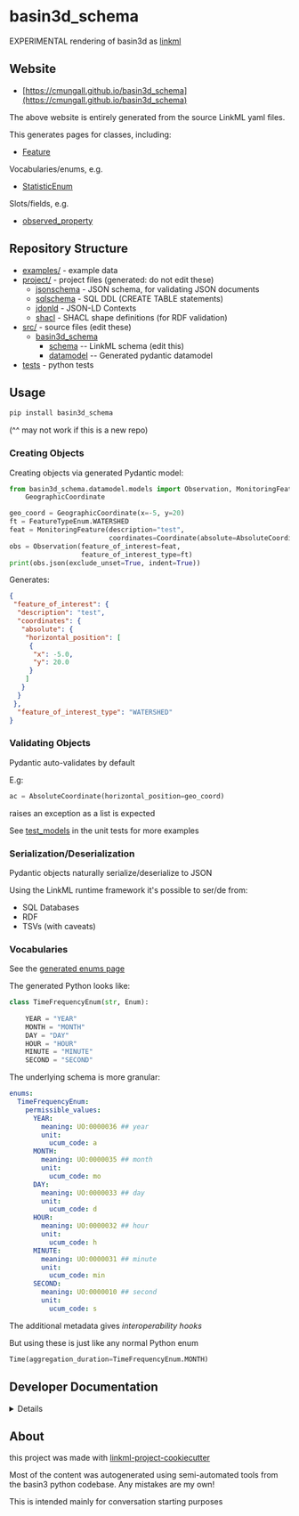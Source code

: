 # basin3d_schema

EXPERIMENTAL rendering of basin3d as [linkml](https://linkml.io/linkml/)

## Website

* [https://cmungall.github.io/basin3d_schema](https://cmungall.github.io/basin3d_schema)

The above website is entirely generated from the source LinkML yaml files.

This generates pages for classes, including:

 * [Feature](https://cmungall.github.io/basin3d_schema/Feature/)

Vocabularies/enums, e.g.

* [StatisticEnum](https://cmungall.github.io/basin3d_schema/StatisticEnum/)

Slots/fields, e.g.

* [observed_property](https://cmungall.github.io/basin3d_schema/observed_property/)

## Repository Structure

* [examples/](examples/) - example data
* [project/](project/) - project files (generated: do not edit these)
    * [jsonschema](jsonschema/) - JSON schema, for validating JSON documents
    * [sqlschema](sqlschema/) - SQL DDL (CREATE TABLE statements)
    * [jdonld](jsonld/) - JSON-LD Contexts
    * [shacl](shacl/) - SHACL shape definitions (for RDF validation)
* [src/](src/) - source files (edit these)
    * [basin3d_schema](src/basin3d_schema)
        * [schema](src/basin3d_schema/schema) -- LinkML schema (edit this)
        * [datamodel](src/basin3d_schema/datamodel) -- Generated pydantic datamodel
* [tests](tests/) - python tests

## Usage

```bash
pip install basin3d_schema
```

(^^ may not work if this is a new repo)

### Creating Objects

Creating objects via generated Pydantic model:

```python
from basin3d_schema.datamodel.models import Observation, MonitoringFeature, Coordinate, AbsoluteCoordinate, \
    GeographicCoordinate

geo_coord = GeographicCoordinate(x=-5, y=20)
ft = FeatureTypeEnum.WATERSHED
feat = MonitoringFeature(description="test",
                         coordinates=Coordinate(absolute=AbsoluteCoordinate(horizontal_position=[geo_coord])))
obs = Observation(feature_of_interest=feat,
                  feature_of_interest_type=ft)
print(obs.json(exclude_unset=True, indent=True))
```

Generates:

```json
{
 "feature_of_interest": {
  "description": "test",
  "coordinates": {
   "absolute": {
    "horizontal_position": [
     {
      "x": -5.0,
      "y": 20.0
     }
    ]
   }
  }
 }, 
  "feature_of_interest_type": "WATERSHED"
}
```

### Validating Objects

Pydantic auto-validates by default

E.g:

```python
ac = AbsoluteCoordinate(horizontal_position=geo_coord)
```

raises an exception as a list is expected

See [test_models](https://github.com/cmungall/basin3d_schema/blob/main/tests/test_model.py) in the unit tests for
more examples

### Serialization/Deserialization

Pydantic objects naturally serialize/deserialize to JSON

Using the LinkML runtime framework it's possible to ser/de from:

- SQL Databases
- RDF
- TSVs (with caveats)

### Vocabularies

See the [generated enums page](https://cmungall.github.io/basin3d_schema/#enumerations)

The generated Python looks like:

```python
class TimeFrequencyEnum(str, Enum):
    
    YEAR = "YEAR"
    MONTH = "MONTH"
    DAY = "DAY"
    HOUR = "HOUR"
    MINUTE = "MINUTE"
    SECOND = "SECOND"
```

The underlying schema is more granular:

```yaml
enums:
  TimeFrequencyEnum:
    permissible_values:
      YEAR:
        meaning: UO:0000036 ## year
        unit:
          ucum_code: a
      MONTH:
        meaning: UO:0000035 ## month
        unit:
          ucum_code: mo
      DAY:
        meaning: UO:0000033 ## day
        unit:
          ucum_code: d
      HOUR:
        meaning: UO:0000032 ## hour
        unit:
          ucum_code: h
      MINUTE:
        meaning: UO:0000031 ## minute
        unit:
          ucum_code: min
      SECOND:
        meaning: UO:0000010 ## second
        unit:
          ucum_code: s
```

The additional metadata gives *interoperability hooks*

But using these is just like any normal Python enum

```python
Time(aggregation_duration=TimeFrequencyEnum.MONTH)
```

## Developer Documentation

<details>
Use the `make` command to generate project artefacts:

- `make all`: make everything
- `make deploy`: deploys site

</details>

## About

this project was made with [linkml-project-cookiecutter](https://github.com/linkml/linkml-project-cookiecutter)

Most of the content was autogenerated using semi-automated tools from the basin3 python codebase.
Any mistakes are my own!

This is intended mainly for conversation starting purposes
